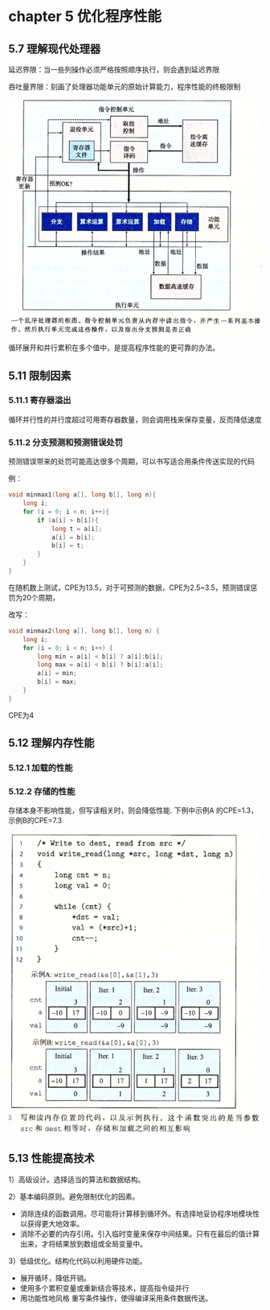 # chapter 5 优化程序性能

## 5.7 理解现代处理器

延迟界限：当一些列操作必须严格按照顺序执行，则会遇到延迟界限

吞吐量界限：刻画了处理器功能单元的原始计算能力，程序性能的终极限制

![5.7理解现代处理器-乱序处理器](../img/5.7理解现代处理器-乱序处理器.png)

循环展开和并行累积在多个值中，是提高程序性能的更可靠的办法。

## 5.11 限制因素

### 5.11.1 寄存器溢出

循环并行性的并行度超过可用寄存器数量，则会调用栈来保存变量，反而降低速度

### 5.11.2 分支预测和预测错误处罚

预测错误带来的处罚可能高达很多个周期，可以书写适合用条件传送实现的代码

例：

```c
void minmax1(long a[], long b[], long n){
    long i;
    for (i = 0; i < n; i++){
        if (a[i] > b[i]){
            long t = a[i];
            a[i] = b[i];
            b[i] = t;
        }
    }
}
```

在随机数上测试，CPE为13.5，对于可预测的数据，CPE为2.5~3.5，预测错误惩罚为20个周期，

改写：

```c
void minmax2(long a[], long b[], long n) {
    long i;
    for (i = 0; i < n; i++) {
        long min = a[i] < b[i] ? a[i]:b[i];
        long max = a[i] < b[i] ? b[i]:a[i];
        a[i] = min;
        b[i] = max;
    }
}
```

CPE为4

## 5.12 理解内存性能

### 5.12.1 加载的性能



### 5.12.2 存储的性能

存储本身不影响性能，但写读相关时，则会降低性能. 下例中示例A 的CPE=1.3，示例B的CPE=7.3

![5.12写读相关内存性能.png](../img/5.12写读相关内存性能.png)

## 5.13  性能提高技术

1）高级设计。选择适当的算法和数据结构。

2）基本编码原则。避免限制优化的因素。

- 消除连续的函数调用。尽可能将计算移到循环外。有选择地妥协程序地模块性以获得更大地效率。
- 消除不必要的内存引用。引入临时变量来保存中间结果。只有在最后的值计算出来，才将结果放到数组或全局变量中。

3）低级优化。结构化代码以利用硬件功能。

- 展开循环，降低开销。
- 使用多个累积变量或重新结合等技术，提高指令级并行
- 用功能性地风格 重写条件操作，使得编译采用条件数据传送。
